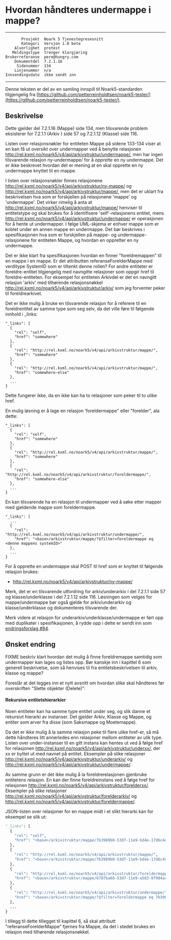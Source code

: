 Hvordan håndteres undermappe i mappe?
=====================================

 ------------------  ---------------------------------
           Prosjekt  Noark 5 Tjenestegresesnitt
           Kategori  Versjon 1.0 beta
        Alvorlighet  protest
       Meldingstype  trenger klargjøring
    Brukerreferanse  pere@hungry.com
        Dokumentdel  7.2.1.16
         Sidenummer  134
        Linjenummer  n/a
    Innsendingsdato  ikke sendt inn
 ------------------  ---------------------------------

Denne teksten er del av en samling innspill til Noark5-standarden
tilgjengelig fra [https://github.com/petterreinholdtsen/noark5-tester/](https://github.com/petterreinholdtsen/noark5-tester/).

Beskrivelse
-----------

Dette gjelder del 7.2.1.16 (Mappe) side 134, men tilsvarende problem
eksisterer for 7.2.1.1 (Arkiv ) side 57 og 7.2.1.12 (Klasse) side 116.

Listen over relasjonsnøkler for entiteten Mappe på sidene 133-134 viser
at en kan få ut oversikt over undermapper ved å benytte relasjonen
http://rel.kxml.no/noark5/v4/api/arkivstruktur/undermappe/, men har
ingen tilsvarende relasjon ny-undermappe/ for å *opprette* en ny
undermappe.  Det er ikke beskrevet hvordan det er mening at en skal
opprette en ny undermappe knyttet til en mappe.

I listen over relasjonsnøkler finnes relasjonene
http://rel.kxml.no/noark5/v4/api/arkivstruktur/ny-mappe/ og
http://rel.kxml.no/noark5/v4/api/arkivstruktur/mappe/, men det er
uklart fra beskrivelsen hva som er forskjellen på relasjonene 'mappe'
og 'undermappe'.  Det virker rimelig å anta at
http://rel.kxml.no/noark5/v4/api/arkivstruktur/mappe/ henviser til
entitetstype og skal brukes for å identifisere 'self'-relasjonens
entitet, mens
http://rel.kxml.no/noark5/v4/api/arkivstruktur/undermappe/ er
operasjonen for å hente ut undermapper.  I følge UML-skjema er enhver
mappe som er koblet under en annen mappe en undermappe.  Det bør
beskrives i spesifikasjonen hva som er forskjellen på mappe- og
undermappe-relasjonene for entiteten Mappe, og hvordan en oppretter en
ny undermappe.

Det er ikke klart fra spesifikasjonen hvordan en finner
"foreldremappen" til en mappe i en mappe.  Er det attributten
referanseForelderMappe med verditype SystemID som er tiltenkt denne
rollen?  For andre entiteter er foreldre-entitet tilgjengelig med
navngitte relasjoner som oppgir href til foreldre-entiteten.  For
eksempel for entiteten Arkivdel er det en navngitt relasjon 'arkiv'
med tilhørende relasjonsnøkkel
http://rel.kxml.no/noark5/v4/api/arkivstruktur/arkiv/ som jeg
forventer peker til foreldrearkivet.

Det er ikke mulig å bruke en tilsvarende relasjon for å referere til
en foreldrentitet av samme type som seg selv, da det ville føre til
følgende innhold i _links:

```
"_links": [
  {
    "rel": "self",
    "href": "somewhere"
  },
  {
    "rel": "http://rel.kxml.no/noark5/v4/api/arkivstruktur/mappe/",
    "href": "somewhere"
  },
  {
    "rel": "http://rel.kxml.no/noark5/v4/api/arkivstruktur/mappe/",
    "href": "somewhere-else"
  },
  ...
}
```

Dette fungerer ikke, da en ikke kan ha to relasjoner som peker til to
ulike href.

En mulig løsning er å lage en relasjon 'foreldermappe" eller
"forelder", ala dette:

```
"_links": [
  {
    "rel": "self",
    "href": "somewhere"
  },
  {
    "rel": "http://rel.kxml.no/noark5/v4/api/arkivstruktur/mappe/",
    "href": "somewhere"
  },
  {
    "rel": "http://rel.kxml.no/noark5/v4/api/arkivstruktur/foreldermappe/",
    "href": "somewhere-else"
  },
  ...
}
```

En kan tilsvarende ha en relasjon til undermapper ved å søke etter
mapper med gjeldende mappe som foreldermappe.

```
"_links": [
  ...
  {
    "rel": "http://rel.kxml.no/noark5/v4/api/arkivstruktur/undermappe/",
    "href": "<base>/arkivstruktur/mappe/?$filter=foreldermappe eq <denne mappens systemID>"
  },
  ...
}
```

For å opprette en undermappe skal POST til href som er knyttet til
følgende relasjon brukes:

 * http://rel.kxml.no/noark5/v4/api/arkivstruktur/ny-mappe/

Merk, det er en tilsvarende utfordring for arkiv/underarkiv i del
7.2.1.1 side 57 og klasse/underklasse i del 7.2.1.12 side 116.
Løsningen som velges for mappe/undermappe bør også gjelde for
arkiv/underarkiv og klasse/underklasse og dokumenteres tilsvarende
der.

Merk videre at relasjon for underarkiv/underklasse/undermappe er ført
opp med duplikater i spesifikasjonen, å rydde opp i dette er sendt inn
som [endringsforslag #84](https://github.com/arkivverket/noark5-tjenestegrensesnitt-standard/pull/84).

Ønsket endring
--------------

FIXME beskriv klart hvordan det mulig å finne foreldremappe samtidig
som undermapper kan lages og listes opp.  Bør kanskje inn i kapittel 6
som generell beskrivelse, som så henvises til fra entitetsbeskrivelsen
til arkiv, klasse og mappe?

Foreslår at det legges inn et nytt avsnitt om hvordan slike skal
håndteres før overskriften "Slette objekter (Delete)":

#### Rekursive entitetshierarkier

Noen entiteter kan ha samme type entitet under seg, og slik danne et
rekursivt hierarki av instanser.  Det gjelder Arkiv, Klasse og Mappe,
og entiter som arver fra disse (som Saksmappe og Moetemappe).

Da det er ikke mulig å la samme relasjon peke til flere ulike href-er,
så må dette håndteres litt annerledes enn relasjoner mellom entiteter
av ulik type.  Listen over under-instanser til en gitt instans kan
hentes ut ved å følge href for relasjonen
http://rel.kxml.no/noark5/v4/api/arkivstruktur/underxx/, der xx er
byttet ut med navnet på entitet.  Eksempler på slike relasjoner
http://rel.kxml.no/noark5/v4/api/arkivstruktur/underarkiv/ og
http://rel.kxml.no/noark5/v4/api/arkivstruktur/undermappe/.

Av samme grunn er det ikke mulig å la foreldrerelasjonen gjenbruke
entitetens relasjon.  En kan der finne foreldreinstans ved å følge
href for relasjonen
http://rel.kxml.no/noark5/v4/api/arkivstruktur/forelderxx/.  Eksempler
på slike relasjoner
http://rel.kxml.no/noark5/v4/api/arkivstruktur/forelderarkiv/ og
http://rel.kxml.no/noark5/v4/api/arkivstruktur/foreldermappe/.

JSON-listen over relasjoner for en mappe midt i et slikt hierarki kan
for eksempel se slik ut:

```Python
"_links": [
  {
    "rel": "self",
    "href": "<base>/arkivstruktur/mappe/7b3989b0-53d7-11e9-bd4e-17d6c4d53856/"
  },
  {
    "rel": "http://rel.kxml.no/noark5/v4/api/arkivstruktur/mappe/",
    "href": "<base>/arkivstruktur/mappe/7b3989b0-53d7-11e9-bd4e-17d6c4d53856/"
  },
  {
    "rel": "http://rel.kxml.no/noark5/v4/api/arkivstruktur/foreldermappe/",
    "href": "<base>/arkivstruktur/mappe/6787ba68-53d7-11e9-a583-8f084aaf5d19/"
  },
  {
    "rel": "http://rel.kxml.no/noark5/v4/api/arkivstruktur/undermappe/",
    "href": "<base>/arkivstruktur/mappe/?$filter=foreldermappe eq 7b3989b0-53d7-11e9-bd4e-17d6c4d53856"
  },
  ...
}
```

I tillegg til dette tillegget til kapittel 6, så skal attributt
"referanseForelderMappe" fjernes fra Mappe, da det i stedet brukes en
relasjon med tilhørende relasjonsnøkkel.
